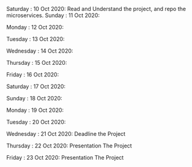 
Saturday : 10 Oct 2020: Read and Understand the project, and repo the microservices.
Sunday : 11 Oct 2020:	

Monday : 12 Oct 2020:	

Tuesday : 13 Oct 2020:	

Wednesday : 14 Oct 2020:	

Thursday : 15 Oct 2020:	

Friday : 16 Oct 2020:	

Saturday : 17 Oct 2020: 	

Sunday : 18 Oct 2020:	

Monday : 19 Oct 2020:	

Tuesday : 20 Oct 2020:	

Wednesday : 21 Oct 2020: Deadline the Project 	

Thursday : 22 Oct 2020: Presentation The Project	

Friday : 23 Oct 2020: Presentation The Project	



